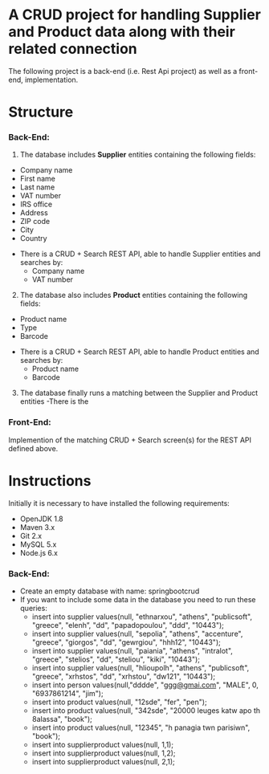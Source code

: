 # A CRUD project for handling Supplier and Product data along with their related connection

The following project is a back-end (i.e. Rest Api project) as well as a front-end, implementation.

# Structure

### Back-End:

1. The database includes **Supplier** entities containing the following fields:
  * Company name
  * First name
  * Last name
  * VAT number
  * IRS office
  * Address
  * ZIP code
  * City
  * Country
  - There is a CRUD + Search REST API, able to handle Supplier entities and searches by:
    - Company name
    - VAT number

2. The database also includes **Product** entities containing the following fields:
  * Product name
  * Type
  * Barcode
  - There is a CRUD + Search REST API, able to handle Product entities and searches by:
    - Product name
    - Barcode

3. The database finally runs a matching between the Supplier and Product entities
-There is the 

### Front-End:
Implemention of the matching CRUD + Search screen(s) for the REST API defined above.

# Instructions
Initially it is necessary to have installed the following requirements:
* OpenJDK 1.8
* Maven 3.x
* Git 2.x
* MySQL 5.x
* Node.js 6.x

### Back-End:
* Create an empty database with name: springbootcrud
* If you want to include some data in the database you need to run these queries: 
  - insert into supplier values(null, "ethnarxou", "athens", "publicsoft", "greece", "elenh”, "dd", "papadopoulou", "ddd", "10443");
   - insert into supplier values(null, "sepolia", "athens", "accenture", "greece", "giorgos", "dd", "gewrgiou", "hhh12", "10443");
    - insert into supplier values(null, "paiania", "athens", "intralot", "greece", "stelios", "dd", "steliou", "kiki", "10443");
    - insert into supplier values(null, "hlioupolh", "athens", "publicsoft", "greece", "xrhstos", "dd", "xrhstou", "dw121", "10443");
    - insert into person values(null,"dddde", "ggg@gmai.com", "MALE", 0, "6937861214", "jim");
    - insert into product values(null, "12sde", "fer", "pen");
    - insert into product values(null, "342sde", "20000 leuges katw apo th 8alassa", "book");
    - insert into product values(null, "12345", "h panagia twn parisiwn", "book");
    - insert into supplierproduct values(null, 1,1);
    - insert into supplierproduct values(null, 1,2);
    - insert into supplierproduct values(null, 2,1); 


